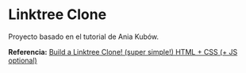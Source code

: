 # Linktree Clone

Proyecto basado en el tutorial de Ania Kubów.

**Referencia:** [Build a Linktree Clone! (super simple!) HTML + CSS (+ JS optional)](https://www.youtube.com/watch?v=GRgt5efpmdM)


